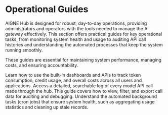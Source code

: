 # Operational Guides

AIGNE Hub is designed for robust, day-to-day operations, providing administrators and operators with the tools needed to manage the AI gateway effectively. This section offers practical guides for key operational tasks, from monitoring system health and usage to auditing API call histories and understanding the automated processes that keep the system running smoothly.

These guides are essential for maintaining system performance, managing costs, and ensuring accountability.

<x-cards data-columns="3">
  <x-card data-title="Monitoring Usage and Costs" data-icon="lucide:bar-chart-3" data-href="/operational-guides/monitoring">
    Learn how to use the built-in dashboards and APIs to track token consumption, credit usage, and overall costs across all users and applications.
  </x-card>
  <x-card data-title="Viewing Call History" data-icon="lucide:history" data-href="/operational-guides/call-history">
    Access a detailed, searchable log of every model API call made through the hub. This guide covers how to view, filter, and export call data for auditing and debugging.
  </x-card>
  <x-card data-title="Background Operations" data-icon="lucide:cog" data-href="/operational-guides/background-operations">
    Understand the automated background tasks (cron jobs) that ensure system health, such as aggregating usage statistics and cleaning up stale records.
  </x-card>
</x-cards>